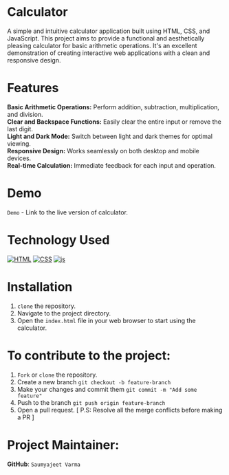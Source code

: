 # Calculator
A simple and intuitive calculator application built using HTML, CSS, and JavaScript. This project aims to provide a functional and aesthetically pleasing calculator for basic arithmetic operations. It's an excellent demonstration of creating interactive web applications with a clean and responsive design.
<br>

# Features
**Basic Arithmetic Operations:** Perform addition, subtraction, multiplication, and division.<br>
**Clear and Backspace Functions:** Easily clear the entire input or remove the last digit.<br>
**Light and Dark Mode:** Switch between light and dark themes for optimal viewing.<br>
**Responsive Design:** Works seamlessly on both desktop and mobile devices.<br>
**Real-time Calculation:** Immediate feedback for each input and operation.<br>

# Demo
<a href="https://saumyajeet-varma.github.io/Calculator/" style="text-decoration: none">`Demo`</a> - Link to the live version of calculator.

# Technology Used
<p>
  <a href="https://www.w3schools.com/html/"> <img src="https://img.icons8.com/color/70/000000/html-5--v1.png" alt="HTML" /></a>
  <a href="https://www.w3schools.com/css/"> <img src="https://img.icons8.com/color/70/000000/css3.png" alt="CSS" /></a>
   <a href="https://www.w3schools.com/js/"> <img src="https://img.icons8.com/?size=70&id=PXTY4q2Sq2lG&format=png&color=000000" alt="js" /></a>
</p>

# Installation
1. `clone` the repository.
2. Navigate to the project directory.
3. Open the `index.html` file in your web browser to start using the calculator.

# To contribute to the project:
1. `Fork` or `clone` the repository.
2. Create a new branch `git checkout -b feature-branch`
3. Make your changes and commit them `git commit -m "Add some feature"`
4. Push to the branch `git push origin feature-branch`
5. Open a pull request. [ P.S: Resolve all the merge conflicts before making a PR ]

# Project Maintainer:
**GitHub**: <a href="https://github.com/Saumyajeet-Varma" style="text-decoration: none">`Saumyajeet Varma`</a>
